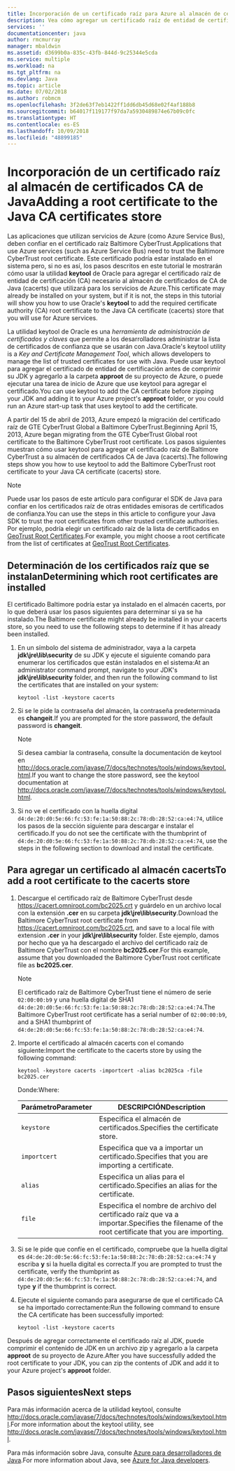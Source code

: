 ```yaml
---
title: Incorporación de un certificado raíz para Azure al almacén de certificados CA de Java
description: Vea cómo agregar un certificado raíz de entidad de certificación (CA) al almacén de certificados CA de Java (cacerts) para usarlo con Microsoft Azure.
services: ''
documentationcenter: java
author: rmcmurray
manager: mbaldwin
ms.assetid: d3699b0a-835c-43fb-844d-9c25344e5cda
ms.service: multiple
ms.workload: na
ms.tgt_pltfrm: na
ms.devlang: Java
ms.topic: article
ms.date: 07/02/2018
ms.author: robmcm
ms.openlocfilehash: 3f2de63f7eb1422ff1dd6db45d68e02f4af188b8
ms.sourcegitcommit: b64017f119177f97da7a5930489874e67b09c0fc
ms.translationtype: HT
ms.contentlocale: es-ES
ms.lasthandoff: 10/09/2018
ms.locfileid: "48899185"
---
```

# <a name="adding-a-root-certificate-to-the-java-ca-certificates-store"></a><span data-ttu-id="a8040-103">Incorporación de un certificado raíz al almacén de certificados CA de Java</span><span class="sxs-lookup"><span data-stu-id="a8040-103">Adding a root certificate to the Java CA certificates store</span></span>

<span data-ttu-id="a8040-104">Las aplicaciones que utilizan servicios de Azure (como Azure Service Bus), deben confiar en el certificado raíz Baltimore CyberTrust.</span><span class="sxs-lookup"><span data-stu-id="a8040-104">Applications that use Azure services (such as Azure Service Bus) need to trust the Baltimore CyberTrust root certificate.</span></span> <span data-ttu-id="a8040-105">Este certificado podría estar instalado en el sistema pero, si no es así, los pasos descritos en este tutorial le mostrarán cómo usar la utilidad **keytool** de Oracle para agregar el certificado raíz de entidad de certificación (CA) necesario al almacén de certificados de CA de Java (cacerts) que utilizará para los servicios de Azure.</span><span class="sxs-lookup"><span data-stu-id="a8040-105">This certificate may already be installed on your system, but if it is not, the steps in this tutorial will show you how to use Oracle's **keytool** to add the required certificate authority (CA) root certificate to the Java CA certificate (cacerts) store that you will use for Azure services.</span></span>

<span data-ttu-id="a8040-106">La utilidad keytool de Oracle es una _herramienta de administración de certificados y claves_ que permite a los desarrolladores administrar la lista de certificados de confianza que se usarán con Java.</span><span class="sxs-lookup"><span data-stu-id="a8040-106">Oracle's keytool utility is a _Key and Certificate Management Tool_, which allows developers to manage the list of trusted certificates for use with Java.</span></span> <span data-ttu-id="a8040-107">Puede usar keytool para agregar el certificado de entidad de certificación antes de comprimir su JDK y agregarlo a la carpeta **approot** de su proyecto de Azure, o puede ejecutar una tarea de inicio de Azure que use keytool para agregar el certificado.</span><span class="sxs-lookup"><span data-stu-id="a8040-107">You can use keytool to add the CA certificate before zipping your JDK and adding it to your Azure project's **approot** folder, or you could run an Azure start-up task that uses keytool to add the certificate.</span></span>

<span data-ttu-id="a8040-108">A partir del 15 de abril de 2013, Azure empezó la migración del certificado raíz de GTE CyberTrust Global a Baltimore CyberTrust.</span><span class="sxs-lookup"><span data-stu-id="a8040-108">Beginning April 15, 2013, Azure began migrating from the GTE CyberTrust Global root certificate to the Baltimore CyberTrust root certificate.</span></span> <span data-ttu-id="a8040-109">Los pasos siguientes muestran cómo usar keytool para agregar el certificado raíz de Baltimore CyberTrust a su almacén de certificados CA de Java (cacerts).</span><span class="sxs-lookup"><span data-stu-id="a8040-109">The following steps show you how to use keytool to add the Baltimore CyberTrust root certificate to your Java CA certificate (cacerts) store.</span></span>

> [!NOTE]
> 
> <span data-ttu-id="a8040-110">Puede usar los pasos de este artículo para configurar el SDK de Java para confiar en los certificados raíz de otras entidades emisoras de certificados de confianza.</span><span class="sxs-lookup"><span data-stu-id="a8040-110">You can use the steps in this article to configure your Java SDK to trust the root certificates from other trusted certificate authorities.</span></span> <span data-ttu-id="a8040-111">Por ejemplo, podría elegir un certificado raíz de la lista de certificados en [GeoTrust Root Certificates](http://www.geotrust.com/resources/root-certificates/).</span><span class="sxs-lookup"><span data-stu-id="a8040-111">For example, you might choose a root certificate from the list of certificates at [GeoTrust Root Certificates](http://www.geotrust.com/resources/root-certificates/).</span></span>
> 

## <a name="determining-which-root-certificates-are-installed"></a><span data-ttu-id="a8040-112">Determinación de los certificados raíz que se instalan</span><span class="sxs-lookup"><span data-stu-id="a8040-112">Determining which root certificates are installed</span></span>

<span data-ttu-id="a8040-113">El certificado Baltimore podría estar ya instalado en el almacén cacerts, por lo que deberá usar los pasos siguientes para determinar si ya se ha instalado.</span><span class="sxs-lookup"><span data-stu-id="a8040-113">The Baltimore certificate might already be installed in your cacerts store, so you need to use the following steps to determine if it has already been installed.</span></span>

1. <span data-ttu-id="a8040-114">En un símbolo del sistema de administrador, vaya a la carpeta **jdk\jre\lib\security** de su JDK y ejecute el siguiente comando para enumerar los certificados que están instalados en el sistema:</span><span class="sxs-lookup"><span data-stu-id="a8040-114">At an administrator command prompt, navigate to your JDK's **jdk\jre\lib\security** folder, and then run the following command to list the certificates that are installed on your system:</span></span>

   ```shell
   keytool -list -keystore cacerts
   ```

1. <span data-ttu-id="a8040-115">Si se le pide la contraseña del almacén, la contraseña predeterminada es **changeit**.</span><span class="sxs-lookup"><span data-stu-id="a8040-115">If you are prompted for the store password, the default password is **changeit**.</span></span>

   > [!NOTE]
   > 
   > <span data-ttu-id="a8040-116">Si desea cambiar la contraseña, consulte la documentación de keytool en <http://docs.oracle.com/javase/7/docs/technotes/tools/windows/keytool.html>.</span><span class="sxs-lookup"><span data-stu-id="a8040-116">If you want to change the store password, see the keytool documentation at <http://docs.oracle.com/javase/7/docs/technotes/tools/windows/keytool.html>.</span></span>
   > 

1. <span data-ttu-id="a8040-117">Si no ve el certificado con la huella digital `d4:de:20:d0:5e:66:fc:53:fe:1a:50:88:2c:78:db:28:52:ca:e4:74`, utilice los pasos de la sección siguiente para descargar e instalar el certificado.</span><span class="sxs-lookup"><span data-stu-id="a8040-117">If you do not see the certificate with the thumbprint of `d4:de:20:d0:5e:66:fc:53:fe:1a:50:88:2c:78:db:28:52:ca:e4:74`, use the steps in the following section to download and install the certificate.</span></span>

## <a name="to-add-a-root-certificate-to-the-cacerts-store"></a><span data-ttu-id="a8040-118">Para agregar un certificado al almacén cacerts</span><span class="sxs-lookup"><span data-stu-id="a8040-118">To add a root certificate to the cacerts store</span></span>

1. <span data-ttu-id="a8040-119">Descargue el certificado raíz de Baltimore CyberTrust desde <https://cacert.omniroot.com/bc2025.crt> y guárdelo en un archivo local con la extensión **.cer** en su carpeta **jdk\jre\lib\security**.</span><span class="sxs-lookup"><span data-stu-id="a8040-119">Download the Baltimore CyberTrust root certificate from <https://cacert.omniroot.com/bc2025.crt>, and save to a local file with extension **.cer** in your **jdk\jre\lib\security** folder.</span></span> <span data-ttu-id="a8040-120">Este ejemplo, damos por hecho que ya ha descargado el archivo del certificado raíz de Baltimore CyberTrust con el nombre **bc2025.cer**.</span><span class="sxs-lookup"><span data-stu-id="a8040-120">For this example, assume that you downloaded the Baltimore CyberTrust root certificate file as **bc2025.cer**.</span></span>

   > [!NOTE]
   > 
   > <span data-ttu-id="a8040-121">El certificado raíz de Baltimore CyberTrust tiene el número de serie `02:00:00:b9` y una huella digital de SHA1 `d4:de:20:d0:5e:66:fc:53:fe:1a:50:88:2c:78:db:28:52:ca:e4:74`.</span><span class="sxs-lookup"><span data-stu-id="a8040-121">The Baltimore CyberTrust root certificate has a serial number of `02:00:00:b9`, and a SHA1 thumbprint of `d4:de:20:d0:5e:66:fc:53:fe:1a:50:88:2c:78:db:28:52:ca:e4:74`.</span></span>
   > 

2. <span data-ttu-id="a8040-122">Importe el certificado al almacén cacerts con el comando siguiente:</span><span class="sxs-lookup"><span data-stu-id="a8040-122">Import the certificate to the cacerts store by using the following command:</span></span>

   ```shell
   keytool -keystore cacerts -importcert -alias bc2025ca -file bc2025.cer
   ```
   <span data-ttu-id="a8040-123">Donde:</span><span class="sxs-lookup"><span data-stu-id="a8040-123">Where:</span></span>

   |  <span data-ttu-id="a8040-124">Parámetro</span><span class="sxs-lookup"><span data-stu-id="a8040-124">Parameter</span></span>   |                              <span data-ttu-id="a8040-125">DESCRIPCIÓN</span><span class="sxs-lookup"><span data-stu-id="a8040-125">Description</span></span>                               |
   |--------------|------------------------------------------------------------------------|
   | `keystore`   | <span data-ttu-id="a8040-126">Especifica el almacén de certificados.</span><span class="sxs-lookup"><span data-stu-id="a8040-126">Specifies the certificate store.</span></span>                                       |
   | `importcert` | <span data-ttu-id="a8040-127">Especifica que va a importar un certificado.</span><span class="sxs-lookup"><span data-stu-id="a8040-127">Specifies that you are importing a certificate.</span></span>                        |
   | `alias`      | <span data-ttu-id="a8040-128">Especifica un alias para el certificado.</span><span class="sxs-lookup"><span data-stu-id="a8040-128">Specifies an alias for the certificate.</span></span>                                |
   | `file`       | <span data-ttu-id="a8040-129">Especifica el nombre de archivo del certificado raíz que va a importar.</span><span class="sxs-lookup"><span data-stu-id="a8040-129">Specifies the filename of the root certificate that you are importing.</span></span> |


3. <span data-ttu-id="a8040-130">Si se le pide que confíe en el certificado, compruebe que la huella digital es `d4:de:20:d0:5e:66:fc:53:fe:1a:50:88:2c:78:db:28:52:ca:e4:74` y escriba **y** si la huella digital es correcta.</span><span class="sxs-lookup"><span data-stu-id="a8040-130">If you are prompted to trust the certificate, verify the thumbprint as `d4:de:20:d0:5e:66:fc:53:fe:1a:50:88:2c:78:db:28:52:ca:e4:74`, and type **y** if the thumbprint is correct.</span></span>

4. <span data-ttu-id="a8040-131">Ejecute el siguiente comando para asegurarse de que el certificado CA se ha importado correctamente:</span><span class="sxs-lookup"><span data-stu-id="a8040-131">Run the following command to ensure the CA certificate has been successfully imported:</span></span>

   ```shell
   keytool -list -keystore cacerts
   ```

<span data-ttu-id="a8040-132">Después de agregar correctamente el certificado raíz al JDK, puede comprimir el contenido de JDK en un archivo zip y agregarlo a la carpeta **approot** de su proyecto de Azure.</span><span class="sxs-lookup"><span data-stu-id="a8040-132">After you have successfully added the root certificate to your JDK, you can zip the contents of JDK and add it to your Azure project's **approot** folder.</span></span>

## <a name="next-steps"></a><span data-ttu-id="a8040-133">Pasos siguientes</span><span class="sxs-lookup"><span data-stu-id="a8040-133">Next steps</span></span>

<span data-ttu-id="a8040-134">Para más información acerca de la utilidad keytool, consulte <http://docs.oracle.com/javase/7/docs/technotes/tools/windows/keytool.html>.</span><span class="sxs-lookup"><span data-stu-id="a8040-134">For more information about the keytool utility, see <http://docs.oracle.com/javase/7/docs/technotes/tools/windows/keytool.html>.</span></span>

<span data-ttu-id="a8040-135">Para más información sobre Java, consulte [Azure para desarrolladores de Java](/java/azure).</span><span class="sxs-lookup"><span data-stu-id="a8040-135">For more information about Java, see [Azure for Java developers](/java/azure).</span></span>

<!-- For more information about the root certificates used by Azure, see [Azure Root Certificate Migration](http://blogs.msdn.com/b/windowsazure/archive/2013/03/15/windows-azure-root-certificate-migration.aspx). -->
